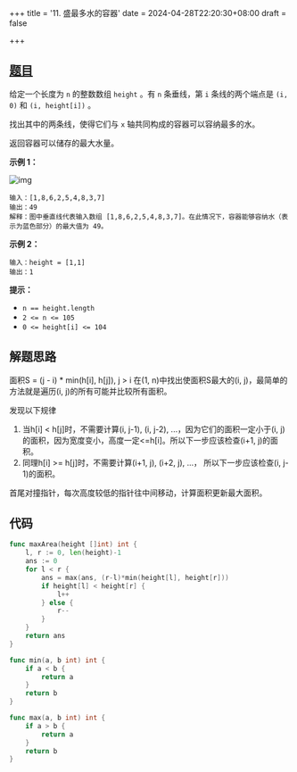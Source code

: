 +++
title = '11. 盛最多水的容器'
date = 2024-04-28T22:20:30+08:00
draft = false

+++

## [题目](https://leetcode.cn/problems/container-with-most-water/description/)

给定一个长度为 `n` 的整数数组 `height` 。有 `n` 条垂线，第 `i` 条线的两个端点是 `(i, 0)` 和 `(i, height[i])` 。

找出其中的两条线，使得它们与 `x` 轴共同构成的容器可以容纳最多的水。

返回容器可以储存的最大水量。

**示例 1：**

![img](https://aliyun-lc-upload.oss-cn-hangzhou.aliyuncs.com/aliyun-lc-upload/uploads/2018/07/25/question_11.jpg)

```
输入：[1,8,6,2,5,4,8,3,7]
输出：49 
解释：图中垂直线代表输入数组 [1,8,6,2,5,4,8,3,7]。在此情况下，容器能够容纳水（表示为蓝色部分）的最大值为 49。
```

**示例 2：**

```
输入：height = [1,1]
输出：1
```

**提示：**

- `n == height.length`
- `2 <= n <= 105`
- `0 <= height[i] <= 104`

## 解题思路

面积S = (j - i) * min(h[i], h[j]), j > i
在(1, n)中找出使面积S最大的(i, j)，最简单的方法就是遍历(i, j)的所有可能并比较所有面积。

发现以下规律

1. 当h[i] < h[j]时，不需要计算(i, j-1), (i, j-2), ...，因为它们的面积一定小于(i, j)的面积，因为宽度变小，高度一定<=h[i]。所以下一步应该检查(i+1, j)的面积。
2. 同理h[i] >= h[j]时，不需要计算(i+1, j), (i+2, j), ...， 所以下一步应该检查(i, j-1)的面积。

首尾对撞指针，每次高度较低的指针往中间移动，计算面积更新最大面积。

## 代码

```go
func maxArea(height []int) int {
    l, r := 0, len(height)-1
    ans := 0
    for l < r {
        ans = max(ans, (r-l)*min(height[l], height[r]))
        if height[l] < height[r] {
            l++
        } else {
            r--
        }
    }
    return ans
}

func min(a, b int) int {
    if a < b {
        return a
    }
    return b
}

func max(a, b int) int {
    if a > b {
        return a
    }
    return b
}
```

